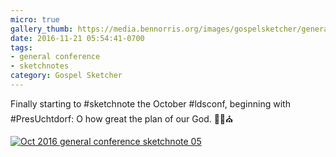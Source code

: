 ```yaml
---
micro: true
gallery_thumb: https://media.bennorris.org/images/gospelsketcher/general-conference/oct-2016/oct-16-1-uchtdorf.jpg
date: 2016-11-21 05:54:41-0700
tags:
- general conference
- sketchnotes
category: Gospel Sketcher
---
```


Finally starting to #sketchnote the October #ldsconf, beginning with #PresUchtdorf: O how great the plan of our God. ✍🏼⛪️

[![Oct 2016 general conference sketchnote 05](https://media.bennorris.org/images/gospelsketcher/general-conference/oct-2016/oct-16-1-uchtdorf.jpg)](https://media.bennorris.org/images/gospelsketcher/general-conference/oct-2016/oct-16-1-uchtdorf.jpg)